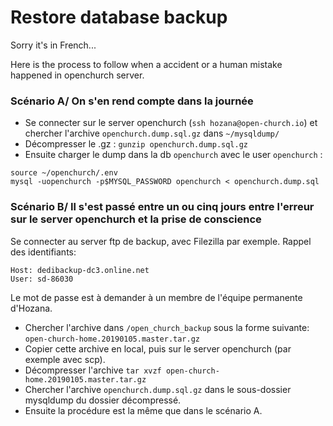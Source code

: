 # Restore database backup

Sorry it's in French...

Here is the process to follow when a accident or a human mistake happened in openchurch server.

### Scénario A/ On s'en rend compte dans la journée
- Se connecter sur le server openchurch (`ssh hozana@open-church.io`) et chercher l'archive `openchurch.dump.sql.gz` dans `~/mysqldump/`
- Décompresser le .gz : `gunzip openchurch.dump.sql.gz`
- Ensuite charger le dump dans la db `openchurch` avec le user `openchurch` :
```
source ~/openchurch/.env
mysql -uopenchurch -p$MYSQL_PASSWORD openchurch < openchurch.dump.sql
```

### Scénario B/ Il s'est passé entre un ou cinq jours entre l'erreur sur le server openchurch et la prise de conscience
Se connecter au server ftp de backup, avec Filezilla par exemple.
Rappel des identifiants:
```
Host: dedibackup-dc3.online.net
User: sd-86030
```
Le mot de passe est à demander à un membre de l'équipe permanente d'Hozana.

- Chercher l'archive dans `/open_church_backup` sous la forme suivante: `open-church-home.20190105.master.tar.gz`
- Copier cette archive en local, puis sur le server openchurch (par exemple avec scp).
- Décompresser l'archive `tar xvzf open-church-home.20190105.master.tar.gz`
- Chercher l'archive `openchurch.dump.sql.gz` dans le sous-dossier mysqldump du dossier décompressé.
- Ensuite la procédure est la même que dans le scénario A.